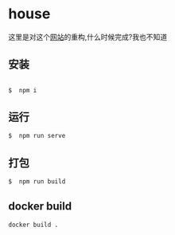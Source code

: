 # house

这里是对这个[网站](https://github.com/liguobao/58HouseSearch)的重构,什么时候完成?我也不知道

## 安装

```sh

$  npm i
```

## 运行

```sh
$  npm run serve
```

## 打包

```sh
$  npm run build
```

## docker build

```sh
docker build .
```
